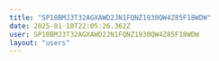 ```yaml
---
title: "SP10BMJ3T32AGXAWD2JN1FQNZ1930QW4Z85F18WDW"
date: 2025-01-10T22:05:26.362Z
user: SP10BMJ3T32AGXAWD2JN1FQNZ1930QW4Z85F18WDW
layout: "users"
---
```

    